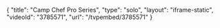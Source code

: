 {
    "title": "Camp Chef Pro Series",
    "type": "solo",
    "layout": "iframe-static",
    "videoId": "3785571",
    "url": "\/tvpembed\/3785571"
}